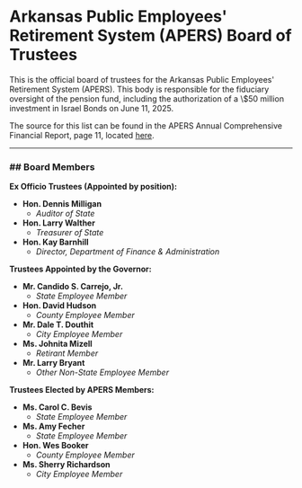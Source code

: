 # Arkansas Public Employees' Retirement System (APERS) Board of Trustees

This is the official board of trustees for the Arkansas Public Employees' Retirement System (APERS). This body is responsible for the fiduciary oversight of the pension fund, including the authorization of a \\$50 million investment in Israel Bonds on June 11, 2025.

The source for this list can be found in the APERS Annual Comprehensive Financial Report, page 11, located [here](../source-documents/2024_APERS_Annual-Financial-Report.pdf).

---

### ## Board Members

**Ex Officio Trustees (Appointed by position):**

* **Hon. Dennis Milligan**
    * *Auditor of State*
* **Hon. Larry Walther**
    * *Treasurer of State*
* **Hon. Kay Barnhill**
    * *Director, Department of Finance & Administration*

**Trustees Appointed by the Governor:**

* **Mr. Candido S. Carrejo, Jr.**
    * *State Employee Member*
* **Hon. David Hudson**
    * *County Employee Member*
* **Mr. Dale T. Douthit**
    * *City Employee Member*
* **Ms. Johnita Mizell**
    * *Retirant Member*
* **Mr. Larry Bryant**
    * *Other Non-State Employee Member*

**Trustees Elected by APERS Members:**

* **Ms. Carol C. Bevis**
    * *State Employee Member*
* **Ms. Amy Fecher**
    * *State Employee Member*
* **Hon. Wes Booker**
    * *County Employee Member*
* **Ms. Sherry Richardson**
    * *City Employee Member*
